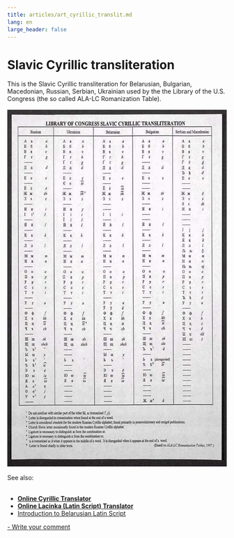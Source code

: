 ```yaml
---
title: articles/art_cyrillic_translit.md 
lang: en
large_header: false
---
```



<h1 id="slavic-cyrillic-transliteration">Slavic Cyrillic transliteration</h1>

This is the Slavic Cyrillic transliteration for Belarusian, Bulgarian, Macedonian, Russian, Serbian, Ukrainian used by the the Library of the U.S. Congress (the so called ALA-LC Romanization Table).<br />
<br />
<img src="cyrillic_translit.jpg" width="640" height="819" alt="Library of Congress Slavic Cyrillic Transliteraion" />


See also:<br />
<br />
- <strong><a href="translator.html">Online Cyrillic Translator</a></strong><br />
- <strong><a href="latin.html">Online Lacinka (Latin Script) Translator</a></strong><br />
- <a href="articles/art_lac1.html">Introduction to Belarusian Latin Script</a>


<span class="small"><a href="gb_add.html?ref=http%3A%2F%2Fwww%2Epravapis%2Eorg%2Fart%5Fcyrillic%5Ftranslit%2Easp">- Write your comment</a></span>


